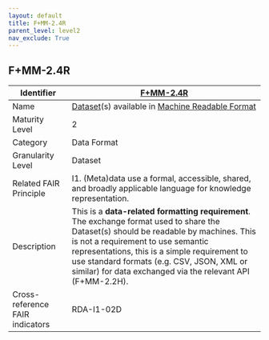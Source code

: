 ```yaml
---
layout: default
title: F+MM-2.4R
parent_level: level2
nav_exclude: True
---
```


## F+MM-2.4R

| Identifier | [F+MM-2.4R](https://github.com/FAIRplus/Data-Maturity/edit/v0.3/docs/_indicators/D.%20F+MM-2.4R.md) |
| ---------- | ----------|
| Name | [Dataset](https://fairplus.github.io/Data-Maturity/docs/Glossary/#dataset)(s) available in [Machine Readable Format](https://fairplus.github.io/Data-Maturity/docs/Glossary/#machine-readable-format) |
| Maturity Level | 2 |
| Category | Data Format |
| Granularity Level | Dataset |
| Related FAIR Principle | I1. (Meta)data use a formal, accessible, shared, and broadly applicable language for knowledge representation. |
| Description |  This is a **data-related formatting requirement**. The exchange format used to share the Dataset(s) should be readable by machines. This is not a requirement to use semantic representations, this is a simple requirement to use standard formats (e.g. CSV, JSON, XML or similar) for data exchanged via the relevant API (F+MM-2.2H). |
| Cross-reference FAIR indicators | RDA-I1-02D |
